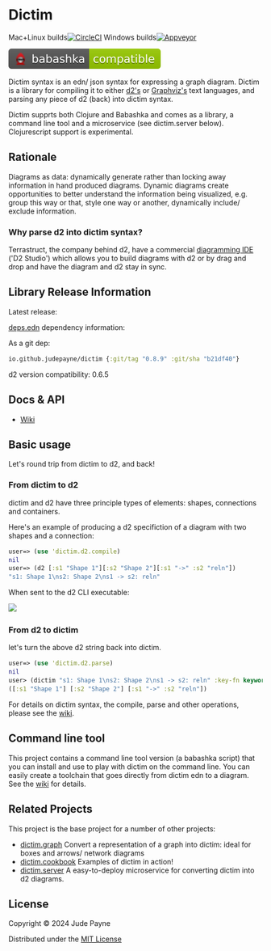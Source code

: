 # Dictim


Mac+Linux builds[![CircleCI](https://dl.circleci.com/status-badge/img/gh/judepayne/dictim/tree/main.svg?style=svg)](https://dl.circleci.com/status-badge/redirect/gh/judepayne/dictim/tree/main)
Windows builds[![Appveyor](https://ci.appveyor.com/api/projects/status/lsq4ewo3qcsw6wk5?svg=true)](https://ci.appveyor.com/project/judepayne/dictim)

[![bb compatible](https://raw.githubusercontent.com/babashka/babashka/master/logo/badge.svg)](https://babashka.org)

Dictim syntax is an edn/ json syntax for expressing a graph diagram. Dictim is a library for compiling it to either [d2's](https://github.com/terrastruct/d2) or [Graphviz's](https://graphviz.org) text languages, and parsing any piece of d2 (back) into dictim syntax.

Dictim supprts both Clojure and Babashka and comes as a library, a command line tool and a microservice (see dictim.server below). Clojurescript support is experimental.

## Rationale

Diagrams as data: dynamically generate rather than locking away information in hand produced diagrams. Dynamic diagrams create opportunities to better understand the information being visualized, e.g. group this way or that, style one way or another, dynamically include/ exclude information.

### Why parse d2 into dictim syntax?

Terrastruct, the company behind d2, have a commercial [diagramming IDE](https://terrastruct.com) ('D2 Studio') which allows you to build diagrams with d2 or by drag and drop and have the diagram and d2 stay in sync.

## Library Release Information

Latest release:

[deps.edn](https://clojure.org/reference/deps_and_cli) dependency information:

As a git dep:

```clojure
io.github.judepayne/dictim {:git/tag "0.8.9" :git/sha "b21df40"}
```

d2 version compatibility: 0.6.5


## Docs & API

* [Wiki](https://github.com/judepayne/dictim/wiki)


## Basic usage

Let's round trip from dictim to d2, and back!

### From dictim to d2

dictim and d2 have three principle types of elements: shapes, connections and containers.

Here's an example of producing a d2 specifiction of a diagram with two shapes and a connection:

```clojure
user=> (use 'dictim.d2.compile)
nil
user=> (d2 [:s1 "Shape 1"][:s2 "Shape 2"][:s1 "->" :s2 "reln"])
"s1: Shape 1\ns2: Shape 2\ns1 -> s2: reln"

```

When sent to the d2 CLI executable:

<img src="img/ex1.png" width="250">

### From d2 to dictim

let's turn the above d2 string back into dictim.

```clojure
user=> (use 'dictim.d2.parse)
nil
user> (dictim "s1: Shape 1\ns2: Shape 2\ns1 -> s2: reln" :key-fn keyword)
([:s1 "Shape 1"] [:s2 "Shape 2"] [:s1 "->" :s2 "reln"])

```

For details on dictim syntax, the compile, parse and other operations, please see the [wiki](https://github.com/judepayne/dictim/wiki).


## Command line tool

This project contains a command line tool version (a babashka script) that you can install and use to play with dictim on the command line. You can easily create a toolchain that goes directly from dictim edn to a diagram. See the [wiki](https://github.com/judepayne/dictim/wiki/Command-Line) for details.


## Related Projects

This project is the base project for a number of other projects:

- [dictim.graph](https://github.com/judepayne/dictim.graph) Convert a representation of a graph into dictim: ideal for boxes and arrows/ network diagrams
- [dictim.cookbook](https://github.com/judepayne/dictim.cookbook) Examples of dictim in action!
- [dictim.server](https://github.com/judepayne/dictim.server) A easy-to-deploy microservice for converting dictim into d2 diagrams.


## License

Copyright © 2024 Jude Payne

Distributed under the [MIT License](http://opensource.org/licenses/MIT)
